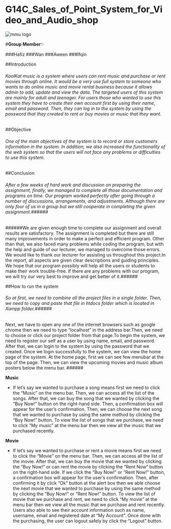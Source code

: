 # G14C_Sales_of_Point_System_for_Video_and_Audio_shop

![mmu logo](https://sp.yimg.com/xj/th?id=OIP.Ma82fe57a0882890a055463a607db5344o0&pid=15.1&P=0&w=300&h=300)

#**Group Member**:sparkles:

###Hafiz
###Wan
###Aween
###Ifqin


##Introduction
###### KoolKat music is a system where users can rent music and purchase or rent movies through online. It would be a very use full system to someone who wants to do online music and movie rental business because it allows admin to add, update and view the data. The targeted users of this system are mainly for adult and teenager. For users those who wanted to use this system they have to create their own account first by using their name, email and password. Then, they can log in to the system by using the password that they created to rent or buy movies or music that they want. ######

##Objective
###### One of the main objectives of the system is to record or store customers information in the system. In addition, we also increased the functionality of the web system so that the users will not face any problems or difficulties to use this system. ######

##Conclusion
###### After a few weeks of hard work and discussion on preparing the assignment, finally, we managed to complete all those documentation and programs on time. Our program worked perfectly after going through a number of discussions, arrangements, and adjustments. Although there are only four of us in a group but we still cooperate in completing the given assignment.######
######We are given enough time to complete our assignment and overall results are satisfactory. The assignment is completed but there are still many improvements in order to make a perfect and efficient program. Other than that, we also faced many problems while coding the program, but with the help and guide of our lecturer, we managed to overcome those errors. We would like to thank our lecturer for assisting us throughout this project.In the report, all aspects are given clear descriptions and guiding principles. We hope that our program possibly will help all the users or students to make their work trouble-free. If there are any problems with our program, we will try our very best to improve and get better of it.######

##How to run the system
###### So at first, we need to combine all the project files in a single folder. Then, we need to copy and paste that file in htdocs folder which is located in Xampp folder.######

Next, we have to open any one of the internet browsers such as google chrome then we need to type “localhost” in the address bar.Then, we need to choose or click our project folder from that page.To begin the system, we need to register our self as a user by using name, email, and password. After that, we can login to the system by using the password that we created. Once we login successfully to the system, we can view the home page of the system. At the home page, first we can see few menubar at the top of the page. Then, we can view the upcoming movies and music album posters below the menu bar. ######



**Music**
-  If let’s say we wanted to purchase a song means first we need to click the “Music” on the menu bar. Then, we can access all the list of the songs. After that, we can buy the song that we wanted by clicking the “Buy Now!” button on the right-hand side. Then, a confirmation box will appear for the user’s confirmation. Then, we can choose the next song that we wanted to purchase by using the same method by clicking the “Buy Now!” button. To view the list of songs that we purchase, we need to click “My music” at the menu bar then we view all the music that we purchased recently.

**Movie**
-  If let’s say we wanted to purchase or rent a movie means first we need to click the “Movie” on the menu bar. Then, we can access all the list of the movie. After that, we can buy the movie that we wanted by clicking the “Buy Now!” or can rent the movie by clicking the “Rent Now” button on the right-hand side. If we click the “Buy Now!” or “Rent Now!” button, a confirmation box will appear for the user’s confirmation. Then, after confirming it by click “Ok” button at the alert box then we able choose the next movie that we wanted to purchase by using the same method by clicking the “Buy Now!” or “Rent Now!” button. To view the list of movie that we purchase and rent, we need to click “My movie” at the menu bar then we view all the music that we purchase and rent recently.
Users also able to see their account information such as name, username, email and registered date at “My Account”. 
Once done with the purchasing, the user can logout safely by click the “Logout” button.
